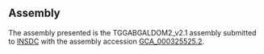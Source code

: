 

Assembly
--------

The assembly presented is the TGGABGALDOM2\_v2.1 assembly submitted to
[INSDC](http://www.insdc.org) with the assembly accession
[GCA\_000325525.2](http://www.ebi.ac.uk/ena/data/view/GCA_000325525.2).
